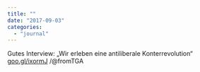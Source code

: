 ```yaml
---
title: ""
date: "2017-09-03"
categories: 
  - "journal"
---
```


Gutes Interview: „Wir erleben eine antiliberale Konterrevolution“ [goo.gl/ixormJ](https://goo.gl/ixormJ) /@fromTGA
